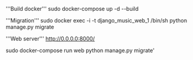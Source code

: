 '''Build docker'''
sudo docker-compose up -d --build

'''Migration'''
 sudo docker exec -i -t django_music_web_1 /bin/sh
 python manage.py migrate

'''Web server'''
http://0.0.0.0:8000/


sudo docker-compose run web python manage.py migrate'